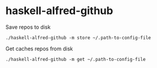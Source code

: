 # haskell-alfred-github

Save repos to disk
```
./haskell-alfred-github -m store ~/.path-to-config-file
```

Get caches repos from disk
```
./haskell-alfred-github -m get ~/.path-to-config-file
```
